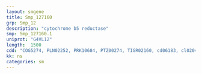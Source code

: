 ```yaml
---
layout: smgene
title: Smp_127160
grp: Smp_12
description: "cytochrome b5 reductase"
smp: Smp_127160.1
uniprot: "G4VL12"
length:  1500
cdd: "COG5274, PLN02252, PRK10684, PTZ00274, TIGR02160, cd06183, cl02041, cl06868, cl21465, pfam00173, pfam00970"
kk: ns
categories: sm
---
```

